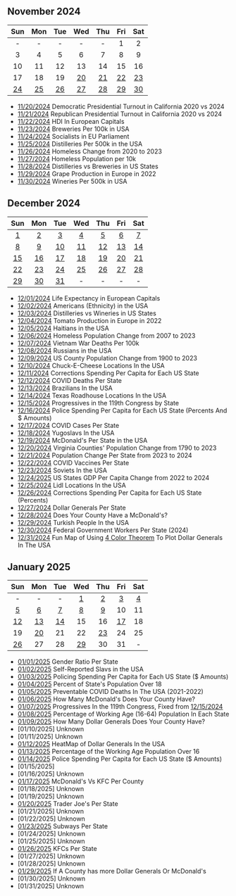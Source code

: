 ## November 2024

|Sun|Mon|Tue|Wed|Thu|Fri|Sat|
|:-:|:-:|:-:|:-:|:-:|:-:|:-:|
| - | - | - | - | - |1|2|
|3|4|5|6|7|8|9|
|10|11|12|13|14|15|16|
|17|18|19|[20](projects/California_Democratic_Pres_Turnout_2020_2024/)|[21](projects/California_Republican_Pres_Turnout_2020_2024)|[22](projects/Breweries_Per_Capita/)|[23](projects/Breweries_Per_Capita/)|
|[24](projects/European_Socialists/)|[25](projects/Distilleries_Per_Capita/)|[26](projects/Homeless_Change_2020_2023/)|[27](projects/Homeless_population_per_10k/)|[28](projects/Distilleries_vs_Breweries/)|[29](projects/Grape_Production_Europe_2022/)|[30](projects/Wineries_Per_Capita/)|


* [11/20/2024](projects/California_Democratic_Pres_Turnout_2020_2024/) Democratic Presidential Turnout in California 2020 vs 2024
* [11/21/2024](projects/California_Republican_Pres_Turnout_2020_2024) Republican Presidential Turnout in California 2020 vs 2024
* [11/22/2024](projects/European_Capitals_HDI) HDI In European Capitals
* [11/23/2024](projects/Breweries_Per_Capita/) Breweries Per 100k in USA
* [11/24/2024](projects/European_Socialists/) Socialists in EU Parliament
* [11/25/2024](projects/Distilleries_Per_Capita/) Distilleries Per 500k in the USA
* [11/26/2024](projects/Homeless_Change_2020_2023/) Homeless Change from 2020 to 2023
* [11/27/2024](projects/Homeless_population_per_10k/) Homeless Population per 10k
* [11/28/2024](projects/Distilleries_vs_Breweries/) Distilleries vs Breweries in US States
* [11/29/2024](projects/Grape_Production_Europe_2022/) Grape Production in Europe in 2022
* [11/30/2024](projects/Wineries_Per_Capita/) Wineries Per 500k in USA

## December 2024

|Sun|Mon|Tue|Wed|Thu|Fri|Sat|
|:-:|:-:|:-:|:-:|:-:|:-:|:-:|
|[1](projects/European_Capitals_Life_Expectancy/)|[2](projects/Americans_in_USA/)|[3](projects/Distilleries_vs_Wineries)|[4](projects/Tomato_Production_Europe_2022/)|[5](projects/Haitians_in_USA/)|[6](projects/Homeless_Change_2007_2023)|[7](projects/Vietnam_War_Deaths)|
|[8](projects/Russians_in_USA/)|[9](projects/Population_Change_1900_to_2023/)|[10](projects/ChuckECheese_Locations_US/)|[11](projects/Corrections_Spending_Per_Capita/)|[12](projects/COVID_Deaths_Per_State/)|[13](projects/Brazilians_in_USA/)|[14](projects/TexasRoadHouse_Locations_US/)|
|[15](projects/Progressives_Per_State_119th_Congress/)|[16](projects/Police_Spending_Per_Capita/)|[17](projects/COVID_Cases_Per_State/)|[18](projects/Yugoslavs_in_USA/)|[19](projects/McDonalds_Per_State/)|[20](projects/Virginia_Population_Change_1790_2023/)|[21](projects/US_Population_Change_2023_to_2024/)|
|[22](projects/COVID_Vaccine_Rates_Per_State/)|[23](projects/Soviets_in_USA/)|[24](projects/US_States_GDP_Change_Per_Capita_2022-2024)|[25](projects/Lidl_Locations_USA/)|[26](projects/Corrections_Spending_Per_Capita_Inversed/)|[27](projects/Dollar_Generals_Per_State/)|[28](projects/McDonalds_by_County/)|
|[29](projects/Turks_In_USA)|[30](projects/US_Government_Employees_By_State/)|[31](projects/United_States_Of_Dollar_General/)| - | - | - | - |

* [12/01/2024](projects/European_Capitals_Life_Expectancy/) Life Expectancy in European Capitals
* [12/02/2024](projects/Americans_in_USA/) Americans (Ethnicity) in the USA
* [12/03/2024](projects/Distilleries_vs_Wineries) Distilleries vs Wineries in US States
* [12/04/2024](projects/Tomato_Production_Europe_2022/) Tomato Production in Europe in 2022
* [12/05/2024](projects/Haitians_in_USA/) Haitians in the USA
* [12/06/2024](projects/Homeless_Change_2007_2023) Homeless Population Change from 2007 to 2023
* [12/07/2024](projects/Vietnam_War_Deaths) Vietnam War Deaths Per 100k
* [12/08/2024](projects/Russians_in_USA/) Russians in the USA
* [12/09/2024](projects/Population_Change_1900_to_2023/) US County Population Change from 1900 to 2023
* [12/10/2024](projects/ChuckECheese_Locations_US/) Chuck-E-Cheese Locations In the USA
* [12/11/2024](projects/Corrections_Spending_Per_Capita/) Corrections Spending Per Capita for Each US State
* [12/12/2024](projects/COVID_Deaths_Per_State/) COVID Deaths Per State
* [12/13/2024](projects/Brazilians_in_USA/) Brazilians In the USA
* [12/14/2024](projects/TexasRoadHouse_Locations_US/) Texas Roadhouse Locations In the USA
* [12/15/2024](projects/Progressives_Per_State_119th_Congress/) Progressives in the 119th Congress by State
* [12/16/2024](projects/Police_Spending_Per_Capita/) Police Spending Per Capita for Each US State (Percents And $ Amounts)
* [12/17/2024](projects/COVID_Cases_Per_State/) COVID Cases Per State
* [12/18/2024](projects/Yugoslavs_in_USA/) Yugoslavs In the USA
* [12/19/2024](projects/McDonalds_Per_State/) McDonald's Per State in the USA
* [12/20/2024](projects/Virginia_Population_Change_1790_2023/) Virginia Counties' Population Change from 1790 to 2023
* [12/21/2024](projects/US_Population_Change_2023_to_2024/) Population Change Per State from 2023 to 2024
* [12/22/2024](projects/COVID_Vaccine_Rates_Per_State/) COVID Vaccines Per State
* [12/23/2024](projects/Soviets_in_USA/) Soviets In the USA
* [12/24/2025](projects/US_States_GDP_Change_Per_Capita_2022-2024) US States GDP Per Capita Change from 2022 to 2024
* [12/25/2024](projects/Lidl_Locations_USA/) Lidl Locations In the USA
* [12/26/2024](projects/Corrections_Spending_Per_Capita_Inversed/) Corrections Spending Per Capita for Each US State (Percents)
* [12/27/2024](projects/Dollar_Generals_Per_State/) Dollar Generals Per State
* [12/28/2024](projects/McDonalds_by_County/) Does Your County Have a McDonald's?
* [12/29/2024](projects/Turks_In_USA) Turkish People In the USA
* [12/30/2024](projects/US_Government_Employees_By_State/) Federal Government Workers Per State (2024)
* [12/31/2024](projects/United_States_Of_Dollar_General/) Fun Map of Using [4 Color Theorem](https://en.wikipedia.org/wiki/Four_color_theorem) To Plot Dollar Generals In The USA

## January 2025

|Sun|Mon|Tue|Wed|Thu|Fri|Sat|
|:-:|:-:|:-:|:-:|:-:|:-:|:-:|
|-|-|-|[1](projects/Gender_Ratio_USA/)|[2](projects/Slavic_in_USA/)|[3](projects/Police_Spending_Per_Capita_Inversed/)|[4](projects/Over_18_Population/)|
|[5](projects/Preventable_COVID_Deaths/)|[6](projects/McDonalds_Per_County_Count/)|[7](projects/Progressives_Per_State_119th_Congress_Fixed/)|[8](projects/Working_Population/)|[9](projects/Dollar_Generals_Per_County_Count/)|10|11|
|[12](projects/Dollar_Generals_HeatMap/)|[13](projects/Over_18_Working_Population/)|[14](projects/Corrections_Spending_Per_Capita_Values/)|15|16|[17](projects/McDonalds_Vs_KFC/)|18|
|19|[20](projects/Trader_Joes_Per_State/)|21|22|[23](projects/Subways_Per_State/)|24|25|
|[26](projects/KFCs_Per_State/)|27|28|[29](projects/McDonalds_Vs_Dollar_Generals/)|30|31|-|


* [01/01/2025](projects/Gender_Ratio_USA/) Gender Ratio Per State
* [01/02/2025](projects/Slavic_in_USA/) Self-Reported Slavs in the USA
* [01/03/2025](projects/Police_Spending_Per_Capita_Inversed/) Policing Spending Per Capita for Each US State ($ Amounts)
* [01/04/2025](projects/Over_18_Population/) Percent of State's Population Over 18
* [01/05/2025](projects/Preventable_COVID_Deaths/) Preventable COVID Deaths In The USA (2021-2022)
* [01/06/2025](projects/McDonalds_Per_County_Count/) How Many McDonald's Does Your County Have?
* [01/07/2025](projects/Progressives_Per_State_119th_Congress_Fixed/) Progressives In the 119th Congress, Fixed from [12/15/2024](projects/Progressives_Per_State_119th_Congress/)
* [01/08/2025](projects/Working_Population/) Percentage of Working Age (16-64) Population In Each State
* [01/09/2025](projects/Dollar_Generals_Per_County_Count/) How Many Dollar Generals Does Your County Have?
* [01/10/2025] Unknown
* [01/11/2025] Unknown
* [01/12/2025](projects/Dollar_Generals_HeatMap/) HeatMap of Dollar Generals In the USA
* [01/13/2025](projects/Over_18_Working_Population/) Percentage of the Working Age Population Over 16
* [01/14/2025](projects/Corrections_Spending_Per_Capita_Values/) Police Spending Per Capita for Each US State ($ Amounts)
* [01/15/2025]
* [01/16/2025] Unknown
* [01/17/2025](projects/McDonalds_Vs_KFC/) McDonald's Vs KFC Per County
* [01/18/2025] Unknown
* [01/19/2025] Unknown
* [01/20/2025](projects/Trader_Joes_Per_State/) Trader Joe's Per State
* [01/21/2025] Unknown
* [01/22/2025] Unknown
* [01/23/2025](projects/Subways_Per_State/) Subways Per State
* [01/24/2025] Unknown
* [01/25/2025] Unknown
* [01/26/2025](projects/KFCs_Per_State/) KFCs Per State
* [01/27/2025] Unknown
* [01/28/2025] Unknown
* [01/29/2025](projects/McDonalds_Vs_Dollar_Generals/) If A County has more Dollar Generals Or McDonald's
* [01/30/2025] Unknown
* [01/31/2025] Unknown
